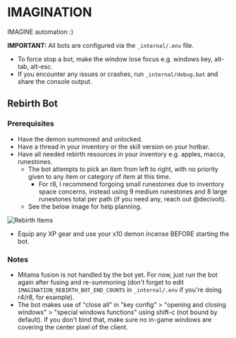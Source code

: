# IMAGINATION

IMAGINE automation :)

**IMPORTANT:** All bots are configured via the `_internal/.env` file.

- To force stop a bot, make the window lose focus e.g. windows key, alt-tab, alt-esc.
- If you encounter any issues or crashes, run `_internal/debug.bat` and share the console output.

## Rebirth Bot

### Prerequisites

- Have the demon summoned and unlocked.
- Have a thread in your inventory or the skill version on your hotbar.
- Have all needed rebirth resources in your inventory e.g. apples, macca, runestones.
  - The bot attempts to pick an item from left to right, with no priority given to any item or category of item at this time.
    - For r8, I recommend forgoing small runestones due to inventory space concerns, instead using 9 medium runestones and 8 large runestones total per path (if you need any, reach out @decivolt).
  - See the below image for help planning.

![Rebirth Items](https://external-content.duckduckgo.com/iu/?u=https://drive.google.com/uc?id=1uN3Pw0trk65qLLSzgNU8tCeVXlawB_OV)

- Equip any XP gear and use your x10 demon incense BEFORE starting the bot.

### Notes
- Mitama fusion is not handled by the bot yet. For now, just run the bot again after fusing and re-summoning (don't forget to edit `IMAGINATION_REBIRTH_BOT_END_COUNTS` in `_internal/.env` if you're doing r4/r8, for example).
- The bot makes use of "close all" in "key config" > "opening and closing windows" > "special windows functions" using shift-c (not bound by default). If you don't bind that, make sure no in-game windows are covering the center pixel of the client.